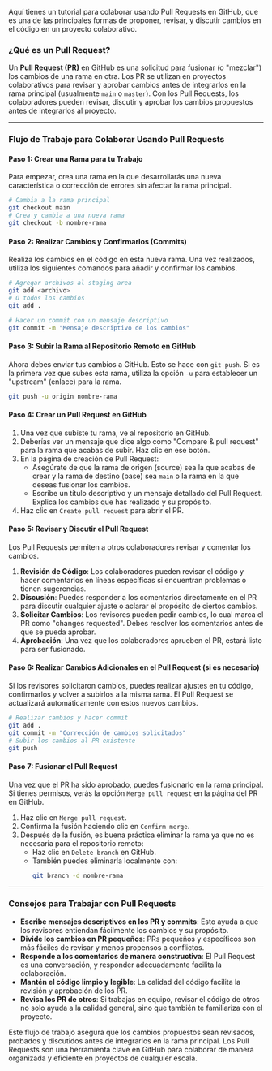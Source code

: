 Aquí tienes un tutorial para colaborar usando Pull Requests en GitHub, que es una de las principales formas de proponer, revisar, y discutir cambios en el código en un proyecto colaborativo.

### ¿Qué es un Pull Request?

Un **Pull Request (PR)** en GitHub es una solicitud para fusionar (o "mezclar") los cambios de una rama en otra. Los PR se utilizan en proyectos colaborativos para revisar y aprobar cambios antes de integrarlos en la rama principal (usualmente `main` o `master`). Con los Pull Requests, los colaboradores pueden revisar, discutir y aprobar los cambios propuestos antes de integrarlos al proyecto.

---

### Flujo de Trabajo para Colaborar Usando Pull Requests

#### Paso 1: Crear una Rama para tu Trabajo

Para empezar, crea una rama en la que desarrollarás una nueva característica o corrección de errores sin afectar la rama principal. 

```bash
# Cambia a la rama principal
git checkout main
# Crea y cambia a una nueva rama
git checkout -b nombre-rama
```

#### Paso 2: Realizar Cambios y Confirmarlos (Commits)

Realiza los cambios en el código en esta nueva rama. Una vez realizados, utiliza los siguientes comandos para añadir y confirmar los cambios.

```bash
# Agregar archivos al staging area
git add <archivo>
# O todos los cambios
git add .

# Hacer un commit con un mensaje descriptivo
git commit -m "Mensaje descriptivo de los cambios"
```

#### Paso 3: Subir la Rama al Repositorio Remoto en GitHub

Ahora debes enviar tus cambios a GitHub. Esto se hace con `git push`. Si es la primera vez que subes esta rama, utiliza la opción `-u` para establecer un "upstream" (enlace) para la rama.

```bash
git push -u origin nombre-rama
```

#### Paso 4: Crear un Pull Request en GitHub

1. Una vez que subiste tu rama, ve al repositorio en GitHub.
2. Deberías ver un mensaje que dice algo como "Compare & pull request" para la rama que acabas de subir. Haz clic en ese botón.
3. En la página de creación de Pull Request:
   - Asegúrate de que la rama de origen (source) sea la que acabas de crear y la rama de destino (base) sea `main` o la rama en la que deseas fusionar los cambios.
   - Escribe un título descriptivo y un mensaje detallado del Pull Request. Explica los cambios que has realizado y su propósito.
4. Haz clic en `Create pull request` para abrir el PR.

#### Paso 5: Revisar y Discutir el Pull Request

Los Pull Requests permiten a otros colaboradores revisar y comentar los cambios.

1. **Revisión de Código**: Los colaboradores pueden revisar el código y hacer comentarios en líneas específicas si encuentran problemas o tienen sugerencias.
2. **Discusión**: Puedes responder a los comentarios directamente en el PR para discutir cualquier ajuste o aclarar el propósito de ciertos cambios.
3. **Solicitar Cambios**: Los revisores pueden pedir cambios, lo cual marca el PR como "changes requested". Debes resolver los comentarios antes de que se pueda aprobar.
4. **Aprobación**: Una vez que los colaboradores aprueben el PR, estará listo para ser fusionado.

#### Paso 6: Realizar Cambios Adicionales en el Pull Request (si es necesario)

Si los revisores solicitaron cambios, puedes realizar ajustes en tu código, confirmarlos y volver a subirlos a la misma rama. El Pull Request se actualizará automáticamente con estos nuevos cambios.

```bash
# Realizar cambios y hacer commit
git add .
git commit -m "Corrección de cambios solicitados"
# Subir los cambios al PR existente
git push
```

#### Paso 7: Fusionar el Pull Request

Una vez que el PR ha sido aprobado, puedes fusionarlo en la rama principal. Si tienes permisos, verás la opción `Merge pull request` en la página del PR en GitHub.

1. Haz clic en `Merge pull request`.
2. Confirma la fusión haciendo clic en `Confirm merge`.
3. Después de la fusión, es buena práctica eliminar la rama ya que no es necesaria para el repositorio remoto:
   - Haz clic en `Delete branch` en GitHub.
   - También puedes eliminarla localmente con:
     ```bash
     git branch -d nombre-rama
     ```

---

### Consejos para Trabajar con Pull Requests

- **Escribe mensajes descriptivos en los PR y commits**: Esto ayuda a que los revisores entiendan fácilmente los cambios y su propósito.
- **Divide los cambios en PR pequeños**: PRs pequeños y específicos son más fáciles de revisar y menos propensos a conflictos.
- **Responde a los comentarios de manera constructiva**: El Pull Request es una conversación, y responder adecuadamente facilita la colaboración.
- **Mantén el código limpio y legible**: La calidad del código facilita la revisión y aprobación de los PR.
- **Revisa los PR de otros**: Si trabajas en equipo, revisar el código de otros no solo ayuda a la calidad general, sino que también te familiariza con el proyecto.

Este flujo de trabajo asegura que los cambios propuestos sean revisados, probados y discutidos antes de integrarlos en la rama principal. Los Pull Requests son una herramienta clave en GitHub para colaborar de manera organizada y eficiente en proyectos de cualquier escala.